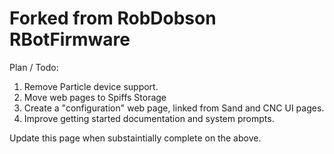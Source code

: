 Forked from RobDobson RBotFirmware
============

Plan / Todo:

1) Remove Particle device support. 
2) Move web pages to Spiffs Storage
3) Create a "configuration" web page, linked from Sand and CNC UI pages. 
4) Improve getting started documentation and system prompts. 

Update this page when substaintially complete on the above. 
